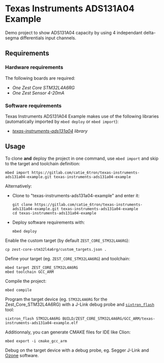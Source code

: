 # Texas Instruments ADS131A04 Example

Demo project to show ADS131A04 capacity by using 4 independant delta-segma differentials input channels.

## Requirements

### Hardware requirements

The following boards are required:

- *One Zest Core STM32L4A6RG*
- *One Zest Sensor 4-20mA*

### Software requirements

Texas Instruments ADS131A04 Example makes use of the following libraries (automatically
imported by `mbed deploy` or `mbed import`):

- *[texas-instruments-ads131a04](https://gitlab.com/catie_6tron/texas-instruments-ads131a04) library*

## Usage

To clone **and** deploy the project in one command, use `mbed import` and skip to the
target and toolchain definition:

```shell
mbed import https://gitlab.com/catie_6tron/texas-instruments-ads131a04-example.git texas-instruments-ads131a04-example
```

Alternatively:

- Clone to "texas-instruments-ads131a04-example" and enter it:
  
  ```shell
  git clone https://gitlab.com/catie_6tron/texas-instruments-ads131a04-example.git texas-instruments-ads131a04-example
  cd texas-instruments-ads131a04-example
  ```

- Deploy software requirements with:
  
  ```shell
  mbed deploy
  ```

Enable the custom target (by default `ZEST_CORE_STM32L4A6RG`):

```shell
cp zest-core-stm32l4a6rg/custom_targets.json .
```

Define your target (eg. `ZEST_CORE_STM32L4A6RG`) and toolchain:

```shell
mbed target ZEST_CORE_STM32L4A6RG
mbed toolchain GCC_ARM
```

Compile the project:

```shell
mbed compile
```

Program the target device (eg. `STM32L4A6RG` for the Zest_Core_STM32L4A6RG) with a J-Link
debug probe and [`sixtron_flash`](https://gitlab.com/catie_6tron/6tron-flash) tool:

```shell
sixtron_flash STM32L4A6RG BUILD/ZEST_CORE_STM32L4A6RG/GCC_ARM/texas-instruments-ads131a04-example.elf
```

Additionnaly, you can generate CMAKE files for IDE like Clion:

```shell
mbed export -i cmake_gcc_arm
```

Debug on the target device with a debug probe, eg. Segger J-Link and
[Ozone](https://www.segger.com/products/development-tools/ozone-j-link-debugger)
software.
